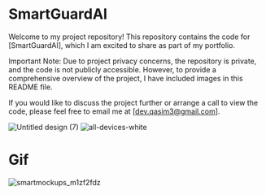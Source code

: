 # SmartGuardAI
Welcome to my project repository! This repository contains the code for [SmartGuardAI], which I am excited to share as part of my portfolio.

Important Note: Due to project privacy concerns, the repository is private, and the code is not publicly accessible. However, to provide a comprehensive overview of the project, I have included images in this README file.

If you would like to discuss the project further or arrange a call to view the code, please feel free to email me at [dev.qasim3@gmail.com].

![Untitled design (7)](https://github.com/user-attachments/assets/f653355c-301c-401f-b7f0-5e8fc6b3daaa)
![all-devices-white](https://github.com/user-attachments/assets/e1994d8d-983c-4e48-8984-acc0052cfd6e)


# Gif

![smartmockups_m1zf2fdz](https://github.com/user-attachments/assets/7fe018bd-3c66-4159-a14e-307752e8b3a4)
